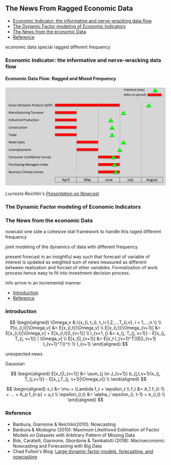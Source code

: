 
#


## The News From Ragged Economic Data 

- [Economic Indicator: the informative and nerve-wracking data flow](#data)
- [The Dynamic Factor modeling of Economic Indicators](#dfm)
- [The News from the economic Data](#news)
- [Reference](#ref)

economic data special
ragged
different frequency

### Economic Indicator: the informative and nerve-wracking data flow <a name="data"></a>



#### Economic Data Flow: Ragged and Mixed Frequency

![Image of Pyramid](https://raw.githubusercontent.com/SkyBlueRW/SkyBlueRW.github.io/main/_posts/asset/ragged_economic_indicator.png)

*Lucrezia Reichlin's [Presentation on Nowcast](https://www.oecd.org/naec/new-economic-policymaking/NAEC_2019_Nowcasting_L_Reichlin.pdf)*

### The Dynamic Factor modeling of Economic Indicators <a name="dfm"></a>


### The News from the economic Data <a name="news"></a>




nowcast 
one side a cohesive stat framework to handle this raged different frequency

joint modeling of the dynamics of data with different frequency.

present forecast in an insightful way such that forecast of variable of interest is updated as weighted sum of news measured as different between realization and forcast of other variables. Formalization of work process hence easy to fit into investment decision process.

info arrive in an incremental manner


- [Introduction](#introduction)
- [Reference](#ref)


### Introduction <a name="introduction"></a>


$$
\begin{aligned}
\Omega_v &:\{x_{i, t_i}, t_i=1,2,...,T_{i,v}, i = 1,...,n \} \\
P[x_{i,t}|\Omega_v] &= E[x_{i,t}|\Omega_v] \\ 
E[x_{i,t}|\Omega_{v+1}] &= E[x_{i,t}|\Omega_v] + E[x_{i,t}|I_{v+1}] \\ 
I_{v+1, j} &= x_{j, T_{j, v+1}} - E[x_{j, T_{j, v+1}} | \Omega_v] \\
E[x_t|I_{v+1}] &= E[x_t I_{v+1}^T]{E[I_{v+1} I_{v+1}^T]}^{-1} I_{v+1}
\end{aligned}
$$

unexpected news

Gaussian


$$
\begin{aligned}
E[x_t|I_{v+1}] &= \sum_{j \in J_{v+1}} b_{j,t,v+1}(x_{j, T_{j,v+1}} - E[x_j,T_{j, v+1}|\Omega_v]) \\ 
\end{aligned}
$$


$$
\begin{aligned}
x_t &= \mu + \Lambda f_t + \epsilon_t \\
f_t &= A_1 f_{t-1} + ... + A_p f_{t-p} + u_t \\ 
\epsilon_{i,t} &= \alpha_i \epsilon_{i, t-1} + e_{i,t} \\ 
\end{aligned}
$$


### Reference <a name="ref"></a>


- Banbura, Giannone & Reichlin(2010): Nowcasting
- Banbura & Modugno (2010): Maximum Likelihood Estimation of Factor Models on Datasets with Arbitrary Pattern of Missing Data
- Bok, Caratelli, Giannone, Sbordone & Tambalotti (2018): Macroeconomic Nowcasting and Forecasting with Big Data
- Chad Fulton's Blog: [Large dynamic factor models, forecasting, and nowcasting](http://www.chadfulton.com/topics/statespace_large_dynamic_factor_models.html)
